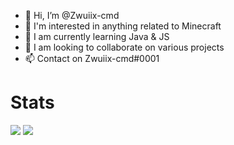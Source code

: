 - 👋 Hi, I’m @Zwuiix-cmd
- 👀 I'm interested in anything related to Minecraft
- 🌱 I am currently learning Java & JS
- 💞️ I am looking to collaborate on various projects
- 📫 Contact on Zwuiix-cmd#0001

# Stats
![](https://github-readme-stats.vercel.app/api?username=zwuiix-cmd&show_icons=true&title_color=fff&icon_color=79ff97&text_color=9f9f9f&bg_color=151515&count_private=true)
![](https://github-readme-stats.vercel.app/api/top-langs?username=zwuiix-cmd&langs_count=4&count_private=true&theme=nord)
